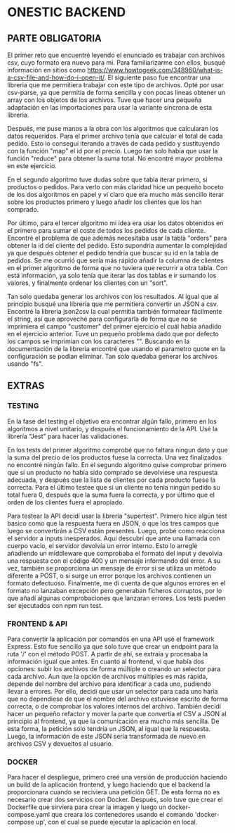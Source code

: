 # ONESTIC BACKEND

## PARTE OBLIGATORIA
El primer reto que encuentré leyendo el enunciado es trabajar con archivos csv, cuyo formato era nuevo para mi. Para familiarizarme con ellos, busqué información en sitios como https://www.howtogeek.com/348960/what-is-a-csv-file-and-how-do-i-open-it/.
El siguiente paso fue encontrar una libreria que me permitiera trabajar con este tipo de archivos. Opté por usar csv-parse, ya que permitia de forma sencilla y con pocas lineas obtener un array con los objetos de los archivos. Tuve que hacer una pequeña adaptación en las importaciones para usar la variante sincrona de esta libreria.

Después, me puse manos a la obra con los algoritmos que calcularan los datos requeridos.
Para el primer archivo tenía que calcular el total de cada pedido. Esto lo conseguí iterando a través de cada pedido y sustituyendo con la función "map" el id por el precio. Luego tan solo había que usar la función "reduce" para obtener la suma total. No encontré mayor problema en este ejercicio.

En el segundo algoritmo tuve dudas sobre que tabla iterar primero, si productos o pedidos. Para verlo con más claridad hice un pequeño boceto de los dos algoritmos en papel y ví claro que era mucho más sencillo iterar sobre los productos primero y luego añadir los clientes que los han comprado.

Por último, para el tercer algoritmo mi idea era usar los datos obtenidos en el primero para sumar el coste de todos los pedidos de cada cliente. Encontré el problema de que además necesitaba usar la tabla "orders" para obtener la id del cliente del pedido. Esto supondría aumentar la complejidad ya que después obtener el pedido tendría que buscar su id en la tabla de pedidos. Se me ocurrió que sería más rápido añadir la columna de clientes en el primer algoritmo de forma que no tuviera que recurrir a otra tabla. Con está información, ya solo tenía que iterar las dos tablas e ir sumando los valores, y finalmente ordenar los clientes con un "sort".

Tan solo quedaba generar los archivos con los resultados. Al igual que al principio busqué una librería que me permitiera convertir un JSON a csv. Encontré la libreria json2csv la cual permitia también formatear fácilmente el string, así que aproveché para configurarla de forma que no se imprimiera el campo "customer" del primer ejercicio el cuál había añadido en el ejercicio anterior. Tuve un pequeño problema dado que por defecto los campos se imprimian con los caracteres "". Buscando en la documentación de la librería encontré que usando el parametro quote en la configuración se podían eliminar. Tan solo quedaba generar los archivos usando "fs".

## EXTRAS

### TESTING
En la fase del testing el objetivo era encontrar algún fallo, primero en los algoritmos a nivel unitario, y después el funcionamiento de la API.
Usé la librería "Jest" para hacer las validaciones.

En los tests del primer algoritmo comprobé que no faltara ningun dato y que la suma del precio de los productos fuese la correcta. Una vez finalizados no encontré ningún fallo.
En el segundo algoritmo quise comprobar primero que si un producto no había sido comprado se devolviese una respuesta adecuada, y después que la lista de clientes por cada producto fuese la correcta.
Para el último testee que si un cliente no tenía ningún pedido su total fuera 0, después que la suma fuera la correcta, y por último que el orden de los clientes fuera el apropiado.

Para testear la API decidí usar la librería "supertest". Primero hice algún test basico como que la respuesta fuera en JSON, o que los tres campos que luego se convertirán a CSV están presentes.
Luego, probé como reacciona el servidor a inputs inesperados. Aquí descubrí que ante una llamada con cuerpo vacio, el servidor devolvía un error interno. Esto lo arreglé añadiendo un middleware que comprobaba el formato del input y devolvia una respuesta con el código 400 y un mensaje informando del error. A su vez, también se proporciona un mensaje de error si se utiliza un método diferente a POST, o si surge un error porque los archivos contienen un formato defectuoso. Finalmente, me di cuenta de que algunos errores en el formato no lanzaban excepción pero generaban ficheros corruptos, por lo que añadí algunas comprobaciones que lanzaran errores.
Los tests pueden ser ejecutados con npm run test.

### FRONTEND & API

Para convertir la aplicación por comandos en una API usé el framework Express. Esto fue sencillo ya que solo tuve que crear un endpoint para la ruta '/' con el método POST. A partir de ahí, se extraía y procesaba la información igual que antes. 
En cuanto al frontend, vi que había dos opciones: subir los archivos de forma múltiple o creando un selector para cada archivo. Aun que la opción de archivos múltiples es más rápida, depende del nombre del archivo para identificar a cada uno, pudiendo llevar a errores. Por ello, decidí que usar un selector para cada uno haría que no dependiese de que el nombre del archivo estuviese escrito de forma correcta, o de comprobar los valores internos del archivo. También decidí hacer un pequeño refactor y mover la parte que convertía el CSV a JSON al principio al frontend, ya que la comunicación era mucho más sencilla. De esta forma, la petición solo tendría un JSON, al igual que la respuesta. Luego, la información de este JSON sería transformada de nuevo en archivos CSV y devueltos al usuario.

### DOCKER

Para hacer el despliegue, primero creé una versión de producción haciendo un build de la aplicación frontend, y luego haciendo que el backend la proporcionara cuando se reciviera una petición GET. De esta forma no es necesario crear dos servicios con Docker. Después, solo tuve que crear el Dockerfile que sirviera para crear la imagen y luego un docker-compose.yaml que creara los contenedores usando el comando 'docker-compose up', con el cual se puede ejecutar la aplicación en local.